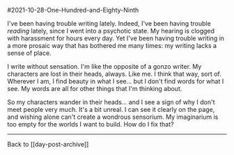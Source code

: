 #2021-10-28-One-Hundred-and-Eighty-Ninth

I've been having trouble writing lately.  Indeed, I've been having trouble *reading* lately, since I went into a psychotic state.  My hearing is clogged with harassment for hours every day.  Yet I've been having trouble writing in a more prosaic way that has bothered me many times: my writing lacks a sense of place.

I write without sensation.  I'm like the opposite of a gonzo writer.  My characters are lost in their heads, always.  Like me.  I think that way, sort of.  Wherever I am, I find beauty in what I see... but I don't find words for what I see.  My words are all for other things that I'm thinking about.

So my characters wander in their heads... and I see a sign of why I don't meet people very much.  It's a bit unreal.  I can see it clearly on the page, and wishing alone can't create a wondrous sensorium.  My imaginarium is too empty for the worlds I want to build.  How do I fix that?

---
Back to [[day-post-archive]]